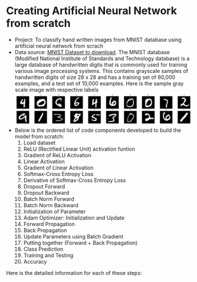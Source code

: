 # Creating Artificial Neural Network from scratch
* Project: To classify hand written images from MNIST database using artificial neural network from scrach
* Data source: [MNIST Dataset to download](http://yann.lecun.com/exdb/mnist/).  The MNIST database (Modified National Institute of Standards and Technology database) is a large database of handwritten digits that is commonly used for training various image processing systems. This contains grayscale samples of handwritten digits of size 28 x 28 and has a training set of 60,000 examples, and a test set of 10,000 examples. Here is the sample gray scale image with respective labels 
![](1mages/sample_digits.PNG)
* Below is the ordered list of code components developed to build the model from scratch:
  1. Load dataset
  2. ReLU (Rectified Linear Unit) activation funtion
  3. Gradient of ReLU Activation
  4. Linear Activation
  5. Gradient of Linear Activation
  6. Softmax-Cross Entropy Loss
  7. Derivative of Softmax-Cross Entropy Loss
  8. Dropout Forward
  9. Dropout Backward
  10. Batch Norm Forward
  11. Batch Norm Backward
  12. Initialization of Parameter 
  13. Adam Optimizer: Initialization and Update
  14. Forward Propagation
  15. Back Propagation
  16. Update Parameters using Batch Gradient
  17. Putting together (Forward + Back Propagation)
  18. Class Prediction
  19. Training and Testing
  20. Accuracy

Here is the detailed information for each of these steps:
